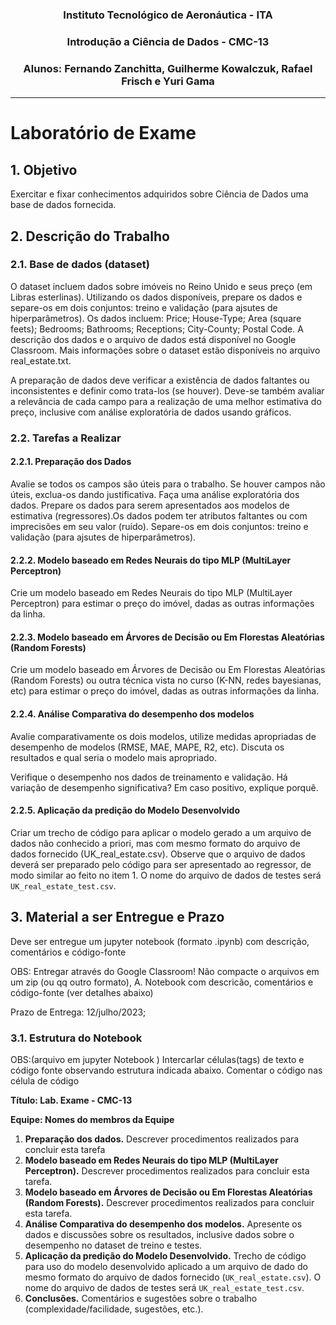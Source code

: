 <h3 align="center">Instituto Tecnológico de Aeronáutica - ITA</h3>

<h3 align="center">Introdução a Ciência de Dados - CMC-13</h3>

<h3 align="center">Alunos: Fernando Zanchitta, Guilherme Kowalczuk, Rafael Frisch e Yuri Gama</h3>

---

# Laboratório de Exame

## 1. Objetivo

Exercitar e fixar conhecimentos adquiridos sobre Ciência de Dados uma base de dados fornecida.

## 2. Descrição do Trabalho

### 2.1. Base de dados (dataset)

O dataset incluem dados sobre imóveis no Reino Unido e seus preço (em Libras esterlinas). Utilizando os dados disponíveis, prepare os dados e separe-os em dois conjuntos: treino e validação (para ajsutes de hiperparâmetros). Os dados incluem: Price; House-Type; Area (square feets); Bedrooms; Bathrooms; Receptions; City-County; Postal Code. A descrição dos dados e o arquivo de dados está disponível no Google Classroom. Mais informações sobre o dataset estão disponíveis no arquivo real_estate.txt.

A preparação de dados deve verificar a existência de dados faltantes ou inconsistentes e definir como trata-los (se houver). Deve-se também avaliar a relevância de cada campo para a realização de uma melhor estimativa do preço, inclusive com análise exploratória de dados usando gráficos.

### 2.2. Tarefas a Realizar

#### 2.2.1. Preparação dos Dados

Avalie se todos os campos são úteis para o trabalho. Se houver campos não úteis, exclua-os dando justificativa. Faça uma análise exploratória dos dados. Prepare os dados para serem apresentados aos modelos de estimativa (regressores).Os dados podem ter atributos faltantes ou com imprecisões em seu valor (ruído). Separe-os em dois conjuntos: treino e validação (para ajsutes de hiperparâmetros).

#### 2.2.2. Modelo baseado em Redes Neurais do tipo MLP (MultiLayer Perceptron)

Crie um modelo baseado em Redes Neurais do tipo MLP (MultiLayer Perceptron) para estimar o preço do imóvel, dadas as outras informações da linha.

#### 2.2.3. Modelo baseado em Árvores de Decisão ou Em Florestas Aleatórias (Random Forests)

Crie um modelo baseado em Árvores de Decisão ou Em Florestas Aleatórias (Random Forests) ou outra técnica vista no curso (K-NN, redes bayesianas, etc) para estimar o preço do imóvel, dadas as outras informações da linha.

#### 2.2.4. Análise Comparativa do desempenho dos modelos

Avalie comparativamente os dois modelos, utilize medidas apropriadas de desempenho de modelos (RMSE, MAE, MAPE, R2, etc). Discuta os resultados e qual seria o modelo mais apropriado.

Verifique o desempenho nos dados de treinamento e validação. Há variação de desempenho significativa? Em caso positivo, explique porquê.

#### 2.2.5. Aplicação da predição do Modelo Desenvolvido

Criar um trecho de código para aplicar o modelo gerado a um arquivo de dados não
conhecido a priori, mas com mesmo formato do arquivo de dados fornecido (UK_real_estate.csv). Observe que o arquivo de dados deverá ser preparado pelo código para ser apresentado ao regressor, de modo similar ao feito no item 1. O nome do arquivo de dados de testes será `UK_real_estate_test.csv`.

## 3. Material a ser Entregue e Prazo

Deve ser entregue um jupyter notebook (formato .ipynb) com descrição, comentários e código-fonte

OBS: Entregar através do Google Classroom! Não compacte o arquivos em um zip (ou qq outro formato),
    A. Notebook com descricão, comentários e código-fonte (ver detalhes abaixo)

Prazo de Entrega: 12/julho/2023;

### 3.1. Estrutura do Notebook

OBS:(arquivo em jupyter Notebook ) Intercarlar células(tags) de texto e código fonte observando estrutura indicada abaixo. Comentar o código nas célula de código

**Título: Lab. Exame - CMC-13**

**Equipe: Nomes do membros da Equipe**

1. **Preparação dos dados.** Descrever procedimentos realizados para concluir esta tarefa
1. **Modelo baseado em Redes Neurais do tipo MLP (MultiLayer Perceptron).** Descrever procedimentos realizados para concluir esta tarefa.
1. **Modelo baseado em Árvores de Decisão ou Em Florestas Aleatórias (Random Forests).** Descrever procedimentos realizados para concluir esta tarefa.
1. **Análise Comparativa do desempenho dos modelos.** Apresente os dados e discussões sobre os resultados, inclusive dados sobre o desempenho no dataset de treino e testes.
1. **Aplicação da predição do Modelo Desenvolvido.** Trecho de código para uso do modelo desenvolvido aplicado a um arquivo de dado do mesmo formato do arquivo de dados fornecido (`UK_real_estate.csv`). O nome do arquivo de dados de testes será `UK_real_estate_test.csv`.
1. **Conclusões.** Comentários e sugestões sobre o trabalho (complexidade/facilidade, sugestões, etc.).
